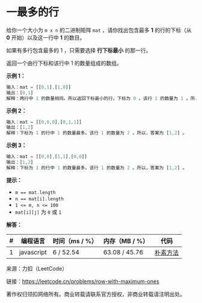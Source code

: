 # 一最多的行

给你一个大小为 `m x n` 的二进制矩阵 `mat` ，请你找出包含最多 **1** 的行的下标（从 **0** 开始）以及这一行中 **1** 的数目。

如果有多行包含最多的 1 ，只需要选择 **行下标最小** 的那一行。

返回一个由行下标和该行中 1 的数量组成的数组。

**示例 1：**

``` javascript
输入：mat = [[0,1],[1,0]]
输出：[0,1]
解释：两行中 1 的数量相同。所以返回下标最小的行，下标为 0 。该行 1 的数量为 1 。所以，答案为 [0,1] 。
```

**示例 2：**

``` javascript
输入：mat = [[0,0,0],[0,1,1]]
输出：[1,2]
解释：下标为 1 的行中 1 的数量最多。该行 1 的数量为 2 。所以，答案为 [1,2] 。
```

**示例 3：**

``` javascript
输入：mat = [[0,0],[1,1],[0,0]]
输出：[1,2]
解释：下标为 1 的行中 1 的数量最多。该行 1 的数量为 2 。所以，答案为 [1,2] 。
```

**提示：**

- `m == mat.length`
- `n == mat[i].length`
- `1 <= m, n <= 100`
- `mat[i][j]` 为 `0` 或 `1`

**解答：**

**#**|**编程语言**|**时间（ms / %）**|**内存（MB / %）**|**代码**
--|--|--|--|--
1|javascript|6 / 52.54|63.08 / 45.76|[朴素方法](./javascript/ac_v1.js)

来源：力扣（LeetCode）

链接：https://leetcode.cn/problems/row-with-maximum-ones

著作权归领扣网络所有。商业转载请联系官方授权，非商业转载请注明出处。
